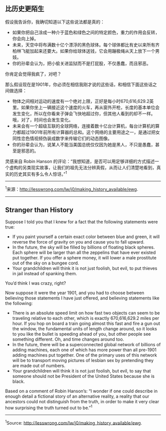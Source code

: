 ## 比历史更陌生

假设我告诉你，我确切知道以下这些说法都是真的：

- 如果你把自己涂成一种介于蓝色和绿色之间的特定颜色，重力的作用会反转，你会向上掉。
- 未来，天空中将布满数十亿个漂浮的黑色球体。每个球体都比有史以来所有齐柏林飞艇加起来还要大。如果你给球体送钱，它会用蹦极绳从天上放下一个男妓。
- 你的孙辈会认为，把小偷关进监狱而不是打屁股，不仅愚蠢，而且邪恶。

你肯定会觉得我疯了，对吧？

那么假设现在是1901年，你必须在相信我刚才说的这些话，和相信下面这些话之间做选择：

- 物体之间相对运动的速度有一个绝对上限，正好是每小时670,616,629.2英里。如果你坐上一辆接近这个速度的火车，再从窗外开枪，长度的基本单位会发生变化，所以在你看来子弹会飞快地超过你，但其他人看到的却不一样。哦，对了，时间也会发生变化。
- 未来会有一个超级互联的全球网络，连接着数十亿台计算机，每台计算机的算力都超过1901年前所有计算器的总和。这个网络的主要用途之一，是通过把女同性恋色情视频伪装成数字来传输它们的动态图像。
- 你的孙辈会认为，说某人不能当美国总统仅仅因为她是黑人，不只是愚蠢，甚至是邪恶的。

灵感来自 Robin Hanson 的评论：“我想知道，是否可以用足够详细的方式描述一个虚构的另类现实故事，让我们的祖先无法分辨真假，从而让人们清楚地看到，真实的历史其实有多么令人惊讶。”<sup>1</sup>

---

<sup>1</sup>来源：http://lesswrong.com/lw/j0/making_history_available/ewg.

---

## Stranger than History

Suppose I told you that I knew for a fact that the following statements were true:
- If you paint yourself a certain exact color between blue and green, it will reverse the force of gravity on you and cause you to fall upward.
- In the future, the sky will be filled by billions of floating black spheres. Each sphere will be larger than all the zeppelins that have ever existed put together. If you offer a sphere money, it will lower a male prostitute out of the sky on a bungee cord.
- Your grandchildren will think it is not just foolish, but evil, to put thieves in jail instead of spanking them.

You’d think I was crazy, right?

Now suppose it were the year 1901, and you had to choose between believing those statements I have just offered, and believing statements like the following:

- There is an absolute speed limit on how fast two objects can seem to be traveling relative to each other, which is exactly 670,616,629.2 miles per hour. If you hop on board a train going almost this fast and fire a gun out the window, the fundamental units of length change around, so it looks to you like the bullet is speeding ahead of you, but other people see something different. Oh, and time changes around too.
- In the future, there will be a superconnected global network of billions of adding machines, each one of which has more power than all pre-1901 adding machines put together. One of the primary uses of this network will be to transport moving pictures of lesbian sex by pretending they are made out of numbers.
- Your grandchildren will think it is not just foolish, but evil, to say that someone should not be President of the United States because she is black.

Based on a comment of Robin Hanson’s: “I wonder if one could describe in enough detail a fictional story of an alternative reality, a reality that our ancestors could not distinguish from the truth, in order to make it very clear how surprising the truth turned out to be.”<sup>1</sup>

---

<sup>1</sup>Source: http://lesswrong.com/lw/j0/making_history_available/ewg.
